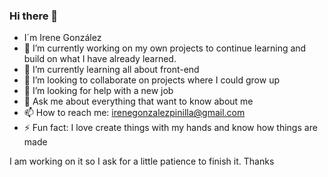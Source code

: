 ### Hi there 👋

<!--
**IreGonzalez/IreGonzalez** is a ✨ _special_ ✨ repository because its `README.md` (this file) appears on your GitHub profile.

Here are some ideas to get you started:
-->
- I´m Irene González
- 🔭 I’m currently working on my own projects to continue learning and build on what I have already learned.
- 🌱 I’m currently learning all about front-end
- 👯 I’m looking to collaborate on projects where I could grow up
- 🤔 I’m looking for help with a new job
- 💬 Ask me about everything that want to know about me
- 📫 How to reach me: irenegonzalezpinilla@gmail.com
- ⚡ Fun fact: I love create things with my hands and know how things are made


I am working on it so I ask for a little patience to finish it. Thanks
